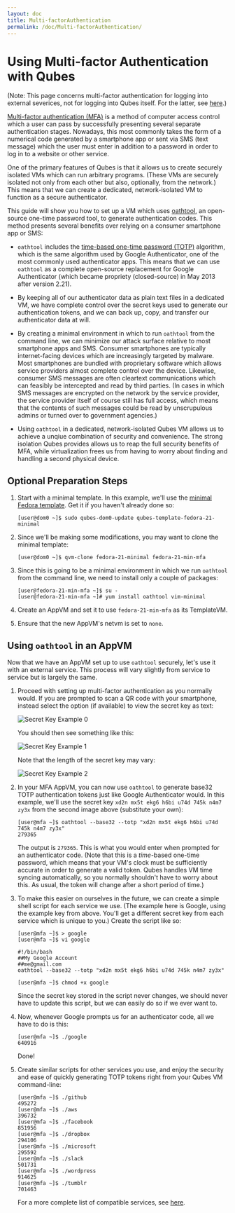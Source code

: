 ```yaml
---
layout: doc
title: Multi-factorAuthentication
permalink: /doc/Multi-factorAuthentication/
---
```


Using Multi-factor Authentication with Qubes
============================================

(Note: This page concerns multi-factor authentication for logging into external
severices, not for logging into Qubes itself. For the latter, see
[here][YubiKey].)

[Multi-factor authentication (MFA)][MFA] is a method of computer access control
which a user can pass by successfully presenting several separate authentication
stages. Nowadays, this most commonly takes the form of a numerical code
generated by a smartphone app or sent via SMS (text message) which the user must
enter in addition to a password in order to log in to a website or other
service.

One of the primary features of Qubes is that it allows us to create securely
isolated VMs which can run arbitrary programs. (These VMs are securely isolated
not only from each other but also, optionally, from the network.) This means
that we can create a dedicated, network-isolated VM to function as a secure
authenticator.

This guide will show you how to set up a VM which uses [oathtool][], an open-
source one-time password tool, to generate authentication codes. This method
presents several benefits over relying on a consumer smartphone app or SMS:

 * `oathtool` includes the [time-based one-time password (TOTP)][TOTP]
   algorithm, which is the same algorithm used by Google Authenticator, one of
   the most commonly used authenticator apps. This means that we can use
   `oathtool` as a complete open-source replacement for Google Authenticator
   (which became propriety (closed-source) in May 2013 after version 2.21).

 * By keeping all of our authenticator data as plain text files in a dedicated
   VM, we have complete control over the secret keys used to generate our
   authentication tokens, and we can back up, copy, and transfer our
   authenticator data at will.

 * By creating a minimal environment in which to run `oathtool` from the command
   line, we can minimize our attack surface relative to most smartphone apps and
   SMS. Consumer smartphones are typically internet-facing devices which are
   increasingly targeted by malware. Most smartphones are bundled with
   proprietary software which allows service providers almost complete control
   over the device. Likewise, consumer SMS messages are often cleartext
   communications which can feasibly be intercepted and read by third parties.
   (In cases in which SMS messages are encrypted on the network by the service
   provider, the service provider itself of course still has full access, which
   means that the contents of such messages could be read by unscrupulous admins
   or turned over to government agencies.)

 * Using `oathtool` in a dedicated, network-isolated Qubes VM allows us to
   achieve a unqiue combination of security and convenience. The strong isolation
   Qubes provides allows us to reap the full security benefits of MFA, while
   virtualization frees us from having to worry about finding and handling a
   second physical device.


Optional Preparation Steps
--------------------------

 1. Start with a minimal template. In this example, we'll use the
    [minimal Fedora template][FedoraMinimal]. Get it if you haven't already done
    so:

        [user@dom0 ~]$ sudo qubes-dom0-update qubes-template-fedora-21-minimal

 2. Since we'll be making some modifications, you may want to clone the minimal
    template:

        [user@dom0 ~]$ qvm-clone fedora-21-minimal fedora-21-min-mfa

 3. Since this is going to be a minimal environment in which we run `oathtool`
    from the command line, we need to install only a couple of packages:

        [user@fedora-21-min-mfa ~]$ su -
        [user@fedora-21-min-mfa ~]# yum install oathtool vim-minimal

 4. Create an AppVM and set it to use `fedora-21-min-mfa` as its TemplateVM.

 5. Ensure that the new AppVM's netvm is set to `none`.


Using `oathtool` in an AppVM
----------------------------

Now that we have an AppVM set up to use `oathtool` securely, let's use it with
an external service. This process will vary slightly from service to service but
is largely the same.

 1. Proceed with setting up multi-factor authentication as you normally would.
    If you are prompted to scan a QR code with your smartphone, instead select
    the option (if available) to view the secret key as text:

    ![Secret Key Example 0](/attachment/wiki/UserDoc/Multi-factorAuthentication/secret-key-example-0.png)

    You should then see something like this:

    ![Secret Key Example 1](/attachment/wiki/UserDoc/Multi-factorAuthentication/secret-key-example-1.png)

    Note that the length of the secret key may vary:

    ![Secret Key Example 2](/attachment/wiki/UserDoc/Multi-factorAuthentication/secret-key-example-2.png)

 2. In your MFA AppVM, you can now use `oathtool` to generate base32 TOTP
    authentication tokens just like Google Authenticator would. In this example,
    we'll use the secret key `xd2n mx5t ekg6 h6bi u74d 745k n4m7 zy3x` from the
    second image above (substitute your own):

        [user@mfa ~]$ oathtool --base32 --totp "xd2n mx5t ekg6 h6bi u74d 745k n4m7 zy3x"
        279365

    The output is `279365`. This is what you would enter when prompted for an
    authenticator code. (Note that this is a *time*-based one-time password,
    which means that your VM's clock must be sufficiently accurate in order to
    generate a valid token. Qubes handles VM time syncing automatically, so you
    normally shouldn't have to worry about this. As usual, the token will change
    after a short period of time.)

 3. To make this easier on ourselves in the future, we can create a simple shell
    script for each service we use. (The example here is Google, using the
    example key from above. You'll get a different secret key from each service
    which is unique to you.) Create the script like so:

        [user@mfa ~]$ > google
        [user@mfa ~]$ vi google
        
        #!/bin/bash
        ##My Google Account
        ##me@gmail.com
        oathtool --base32 --totp "xd2n mx5t ekg6 h6bi u74d 745k n4m7 zy3x"
        
        [user@mfa ~]$ chmod +x google

    Since the secret key stored in the script never changes, we should never
    have to update this script, but we can easily do so if we ever want to.

 4. Now, whenever Google prompts us for an authenticator code, all we have to do
    is this:
    
        [user@mfa ~]$ ./google
        640916
        
    Done!

 5. Create similar scripts for other services you use, and enjoy the security
    and ease of quickly generating TOTP tokens right from your Qubes VM
    command-line:

        [user@mfa ~]$ ./github
        495272
        [user@mfa ~]$ ./aws
        396732
        [user@mfa ~]$ ./facebook
        851956
        [user@mfa ~]$ ./dropbox
        294106
        [user@mfa ~]$ ./microsoft
        295592
        [user@mfa ~]$ ./slack
        501731
        [user@mfa ~]$ ./wordpress
        914625
        [user@mfa ~]$ ./tumblr
        701463
    
    For a more complete list of compatible services, see [here][usage].


[YubiKey]: /doc/YubiKey/
[MFA]: https://en.wikipedia.org/wiki/Multi-factor_authentication
[oathtool]: http://www.nongnu.org/oath-toolkit/man-oathtool.html
[TOTP]: https://en.wikipedia.org/wiki/Time-based_One-time_Password_Algorithm
[FedoraMinimal]: /doc/Templates/FedoraMinimal/
[usage]: https://en.wikipedia.org/wiki/Google_Authenticator#Usage

